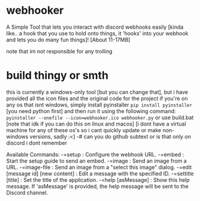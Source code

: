 # webhooker
A Simple Tool that lets you interact with discord webhooks easily [kinda like.. a hook that you use to hold onto things, it 'hooks' into your webhook and lets you do many fun things]! [About 11-17MB]

note that im not responsible for any trolling

# build thingy or smth
this is currently a windows-only tool [but you can change that], but i have provided all the icon files and the original code for the project
if you're on any os that isnt windows, simply install pyinstaller
`pip install pyinstaller` [you need python first]
and then run it using the following command:
`pyinstaller --onefile --icon=webhooker.ico webhooker.py`
or use build.bat [note that idk if you can do this on linux and macos]
[i dont have a virtual machine for any of these os's so i cant quickly update or make non-windows versions, sadly :<]
-# can you do github subtext or is that only on discord i dont remember

Available Commands:
-=setup : Configure the webhook URL.
-=embed : Start the setup guide to send an embed.
-=image : Send an image from a URL.
-=image-file : Send an image from a "select this image" dialog.
-=edit [message id] [new content] : Edit a message with the specified ID.
-=settitle [title] : Set the title of the application.
-=help [asMessage] : Show this help message. If 'asMessage' is provided, the help message will be sent to the Discord channel.
